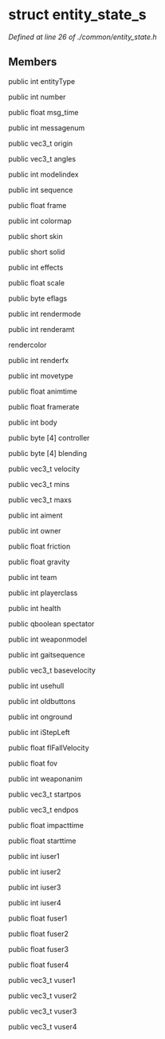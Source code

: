 # struct entity_state_s

*Defined at line 26 of ./common/entity_state.h*

## Members

public int entityType

public int number

public float msg_time

public int messagenum

public vec3_t origin

public vec3_t angles

public int modelindex

public int sequence

public float frame

public int colormap

public short skin

public short solid

public int effects

public float scale

public byte eflags

public int rendermode

public int renderamt

 rendercolor

public int renderfx

public int movetype

public float animtime

public float framerate

public int body

public byte [4] controller

public byte [4] blending

public vec3_t velocity

public vec3_t mins

public vec3_t maxs

public int aiment

public int owner

public float friction

public float gravity

public int team

public int playerclass

public int health

public qboolean spectator

public int weaponmodel

public int gaitsequence

public vec3_t basevelocity

public int usehull

public int oldbuttons

public int onground

public int iStepLeft

public float flFallVelocity

public float fov

public int weaponanim

public vec3_t startpos

public vec3_t endpos

public float impacttime

public float starttime

public int iuser1

public int iuser2

public int iuser3

public int iuser4

public float fuser1

public float fuser2

public float fuser3

public float fuser4

public vec3_t vuser1

public vec3_t vuser2

public vec3_t vuser3

public vec3_t vuser4



